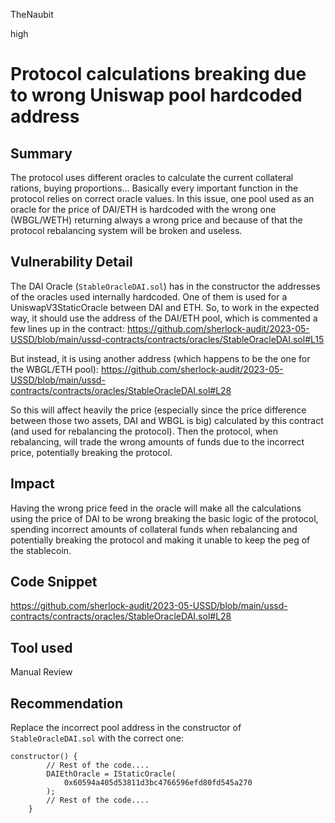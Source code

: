 TheNaubit

high

# Protocol calculations breaking due to wrong Uniswap pool hardcoded address

## Summary
The protocol uses different oracles to calculate the current collateral rations, buying proportions... Basically every important function in the protocol relies on correct oracle values. In this issue, one pool used as an oracle for the price of DAI/ETH is hardcoded with the wrong one (WBGL/WETH) returning always a wrong price and because of that the protocol rebalancing system will be broken and useless.

## Vulnerability Detail
The DAI Oracle (`StableOracleDAI.sol`) has in the constructor the addresses of the oracles used internally hardcoded. One of them is used for a UniswapV3StaticOracle between DAI and ETH. So, to work in the expected way, it should use the address of the DAI/ETH pool, which is commented a few lines up in the contract:
https://github.com/sherlock-audit/2023-05-USSD/blob/main/ussd-contracts/contracts/oracles/StableOracleDAI.sol#L15

But instead, it is using another address (which happens to be the one for the WBGL/ETH pool):
https://github.com/sherlock-audit/2023-05-USSD/blob/main/ussd-contracts/contracts/oracles/StableOracleDAI.sol#L28

So this will affect heavily the price (especially since the price difference between those two assets, DAI and WBGL is big) calculated by this contract (and used for rebalancing the protocol). Then the protocol, when rebalancing, will trade the wrong amounts of funds due to the incorrect price, potentially breaking the protocol.

## Impact

Having the wrong price feed in the oracle will make all the calculations using the price of DAI to be wrong breaking the basic logic of the protocol, spending incorrect amounts of collateral funds when rebalancing and potentially breaking the protocol and making it unable to keep the peg of the stablecoin.

## Code Snippet
https://github.com/sherlock-audit/2023-05-USSD/blob/main/ussd-contracts/contracts/oracles/StableOracleDAI.sol#L28

## Tool used

Manual Review

## Recommendation
Replace the incorrect pool address in the constructor of `StableOracleDAI.sol` with the correct one:
```solidity
constructor() {
        // Rest of the code....
        DAIEthOracle = IStaticOracle(
            0x60594a405d53811d3bc4766596efd80fd545a270
        );
        // Rest of the code....
    }
```